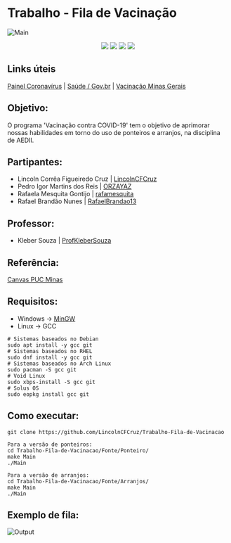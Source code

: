 # Trabalho - Fila de Vacinação

![Main](https://raw.githubusercontent.com/LincolnCFCruz/Trabalho-Fila-de-Vacinacao/main/Imagens/Final.png)

<p align="center">
<img src="https://img.shields.io/github/repo-size/LincolnCFCruz/Trabalho-Fila-de-Vacinacao?label=Tamanho&style=flat-square">
<img src="https://img.shields.io/github/languages/count/LincolnCFCruz/Trabalho-Fila-de-Vacinacao?label=Linguagens&style=flat-square">
<img src="https://img.shields.io/github/issues/LincolnCFCruz/Trabalho-Fila-de-Vacinacao?label=Problemas&style=flat-square">
<img src="https://img.shields.io/github/last-commit/LincolnCFCruz/Trabalho-Fila-de-Vacinacao?label=%C3%9Altimo%20commit&style=flat-square">
</p>


## Links úteis
[Painel Coronavírus](https://covid.saude.gov.br/) | [Saúde / Gov.br](https://coronavirus.saude.gov.br/) | [Vacinação Minas Gerais](https://vacinaminas.mg.gov.br/)

## Objetivo:
 O programa 'Vacinação contra COVID-19' tem o objetivo de aprimorar nossas habilidades em torno do uso de ponteiros e arranjos, na disciplina de AEDII.
## Partipantes:
 - Lincoln Corrêa Figueiredo Cruz | [LincolnCFCruz](https://github.com/LincolnCFCruz)
 - Pedro Igor Martins dos Reis | [ORZAYAZ](https://github.com/ORZAYAZ)
 - Rafaela Mesquita Gontijo | [rafamesquita](https://github.com/rafamesquita)
 - Rafael Brandão Nunes | [RafaelBrandao13](https://github.com/RafaelBrandao13)

## Professor:
 - Kleber Souza | [ProfKleberSouza](https://github.com/ProfKleberSouza)
## Referência:
[Canvas PUC Minas](https://pucminas.instructure.com/courses/53903/assignments/265771)

## Requisitos:
 - Windows → [MinGW](https://sourceforge.net/projects/mingw/)
 - Linux → GCC
 ```
 # Sistemas baseados no Debian
 sudo apt install -y gcc git
 # Sistemas baseados no RHEL
 sudo dnf install -y gcc git
 # Sistemas baseados no Arch Linux
 sudo pacman -S gcc git
 # Void Linux
 sudo xbps-install -S gcc git
 # Solus OS
 sudo eopkg install gcc git
```
## Como executar:
```
git clone https://github.com/LincolnCFCruz/Trabalho-Fila-de-Vacinacao

Para a versão de ponteiros:
cd Trabalho-Fila-de-Vacinacao/Fonte/Ponteiro/
make Main
./Main

Para a versão de arranjos:
cd Trabalho-Fila-de-Vacinacao/Fonte/Arranjos/
make Main
./Main
```
## Exemplo de fila:
![Output](https://raw.githubusercontent.com/LincolnCFCruz/Trabalho-Fila-de-Vacinacao/main/Imagens/Output.png)

